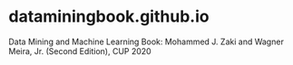 # dataminingbook.github.io
Data Mining and Machine Learning Book: Mohammed J. Zaki and Wagner Meira, Jr. (Second Edition), CUP 2020
